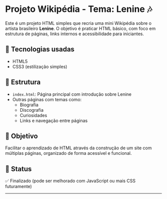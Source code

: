 # Projeto Wikipédia - Tema: Lenine 🎶

Este é um projeto HTML simples que recria uma mini Wikipédia sobre o artista brasileiro **Lenine**. O objetivo é praticar HTML básico, com foco em estrutura de páginas, links internos e acessibilidade para iniciantes.

## 🔧 Tecnologias usadas
- HTML5
- CSS3 (estilização simples)

## 📁 Estrutura
- `index.html`: Página principal com introdução sobre Lenine
- Outras páginas com temas como:
  - Biografia
  - Discografia
  - Curiosidades
  - Links e navegação entre páginas

## 🎯 Objetivo
Facilitar o aprendizado de HTML através da construção de um site com múltiplas páginas, organizado de forma acessível e funcional.

## 📌 Status
✅ Finalizado (pode ser melhorado com JavaScript ou mais CSS futuramente)

---

